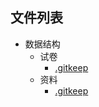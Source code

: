 

## 文件列表

- 数据结构
    - 试卷
        - [.gitkeep](https://github.com/dlnu-dlmu/EasyExam/raw/master/数据结构\试卷/.gitkeep)
    - 资料
        - [.gitkeep](https://github.com/dlnu-dlmu/EasyExam/raw/master/数据结构\资料/.gitkeep)
